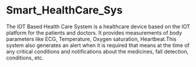 # Smart_HealthCare_Sys
The IOT Based Health Care System is a healthcare device based on the IOT platform for the patients and doctors. It provides measurements of body parameters like ECG, Temperature, Oxygen saturation, Heartbeat.This system also generates an alert when it is required that means at the time of any critical conditions and notifications about the medicines, fall detection, conditions, etc.
